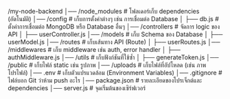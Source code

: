 /my-node-backend
│── /node_modules         # โฟลเดอร์เก็บ dependencies (อัตโนมัติ)
│── /config               # เก็บการตั้งค่าต่างๆ เช่น การเชื่อมต่อ Database
│    ├── db.js            # ตั้งค่าการเชื่อมต่อ MongoDB หรือ Database อื่นๆ
│── /controllers          # จัดการ logic ของ API
│    ├── userController.js
│── /models               # เก็บ Schema ของ Database
│    ├── userModel.js
│── /routes               # เก็บเส้นทาง API (Route)
│    ├── userRoutes.js
│── /middlewares          # เก็บ middleware เช่น auth, error handler
│    ├── authMiddleware.js
│── /utils                # เก็บฟังก์ชันที่ใช้ซ้ำ
│    ├── generateToken.js
│── /public               # เก็บไฟล์ static เช่น รูปภาพ
│── /uploads              # เก็บไฟล์ที่อัปโหลด (เช่น ภาพโปรไฟล์)
│── .env                  # เก็บตัวแปรแวดล้อม (Environment Variables)
│── .gitignore            # ไฟล์บอก Git ว่าห้าม push อะไร
│── package.json          # รายละเอียดของโปรเจ็กต์และ dependencies
│── server.js             # จุดเริ่มต้นของเซิร์ฟเวอร์

